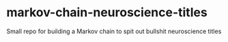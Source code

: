 # markov-chain-neuroscience-titles
Small repo for building a Markov chain to spit out bullshit neuroscience titles
